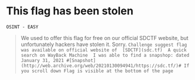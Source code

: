 # This flag has been stolen
`OSINT - EASY`
> We used to offer this flag for free on our official SDCTF website, but unfortunately hackers have stolen it. Sorry.
``
 Challenge suggest flag was available on official website of  [SDCTF](sdc.tf) 
 A quick search on WayBack Machine 
 I was able to find a snapshop: dated January 31, 2021 #[Snapshot](http://web.archive.org/web/20210130094941/https://sdc.tf/)#
 If you scroll down Flag is visible at the bottom of the page
``
